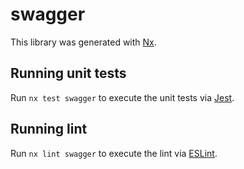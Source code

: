 # swagger

This library was generated with [Nx](https://nx.dev).

## Running unit tests

Run `nx test swagger` to execute the unit tests via [Jest](https://jestjs.io).

## Running lint

Run `nx lint swagger` to execute the lint via [ESLint](https://eslint.org/).
